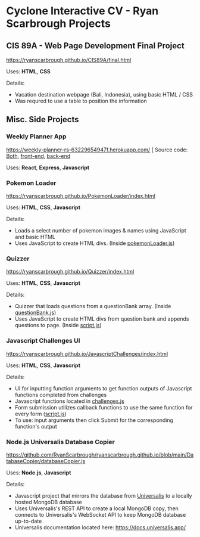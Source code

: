 # Cyclone Interactive CV - Ryan Scarbrough Projects

## CIS 89A - Web Page Development Final Project
https://ryanscarbrough.github.io/CIS89A/final.html

Uses: **HTML**, **CSS**

Details:
- Vacation destination webpage (Bali, Indonesia), using basic HTML / CSS
- Was requred to use a table to position the information

## Misc. Side Projects

### Weekly Planner App
https://weekly-planner-rs-63229654947f.herokuapp.com/
[
Source code: [Both](https://github.com/RyanScarbrough/ryanscarbrough.github.io/tree/main/WeeklyPlanner), [front-end](https://github.com/RyanScarbrough/ryanscarbrough.github.io/blob/main/WeeklyPlanner/Frontend/src/App.css), [back-end](https://github.com/RyanScarbrough/ryanscarbrough.github.io/blob/main/WeeklyPlanner/Backend/index.js)

Uses: **React**, **Express**, **Javascript**

### Pokemon Loader
https://ryanscarbrough.github.io/PokemonLoader/index.html

Uses: **HTML**, **CSS**, **Javascript**

Details:
- Loads a select number of pokemon images & names using JavaScript and basic HTML
- Uses JavaScript to create HTML divs. (Inside [pokemonLoader.js](https://ryanscarbrough.github.io/PokemonLoader/pokemonLoader.js))

### Quizzer
https://ryanscarbrough.github.io/Quizzer/index.html

Uses: **HTML**, **CSS**, **Javascript**

Details:
- Quizzer that loads questions from a questionBank array. (Inside [questionBank.js](https://github.com/RyanScarbrough/ryanscarbrough.github.io/blob/main/Quizzer/questionBank.js))
- Uses JavaScript to create HTML divs from question bank and appends questions to page. (Inside [script.js](https://github.com/RyanScarbrough/ryanscarbrough.github.io/blob/main/Quizzer/script.js))

### Javascript Challenges UI
https://ryanscarbrough.github.io/JavascriptChallenges/index.html

Uses: **HTML**, **CSS**, **Javascript**

Details:
- UI for inputting function arguments to get function outputs of Javascript functions completed from challenges
- Javascript functions located in [challenges.js](https://ryanscarbrough.github.io/JavascriptChallenges/challenges.js)
- Form submission utilizes callback functions to use the same function for every form ([script.js](https://ryanscarbrough.github.io/JavascriptChallenges/script.js))
- To use: input arguments then click Submit for the corresponding function's output

### Node.js Universalis Database Copier
https://github.com/RyanScarbrough/ryanscarbrough.github.io/blob/main/DatabaseCopier/databaseCopier.js

Uses: **Node.js**, **Javascript**

Details:
- Javascript project that mirrors the database from [Universalis](https://universalis.app/) to a locally hosted MongoDB database
- Uses Universalis's REST API to create a local MongoDB copy, then connects to Universalis's WebSocket API to keep MongoDB database up-to-date
- Universalis documentation located here: https://docs.universalis.app/
